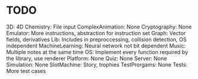 # TODO

3D: 4D
Chemistry: File input
ComplexAnimation: None
Cryptography: None
Emulator: More instructions, abstraction for instruction set
Graph: Vector fields, derivatives
Lib: Includes in preproccessing, collision detection, OS independent
MachineLearning: Neural network not bit dependent
Music: Multiple notes at the same time
OS: Implement every function required by the library, use renderer
Platform: None
Quiz: None
Server: None
Simulation: None
SlotMachine: Story, trophies
TestProrgams: None
Tests: More test cases
